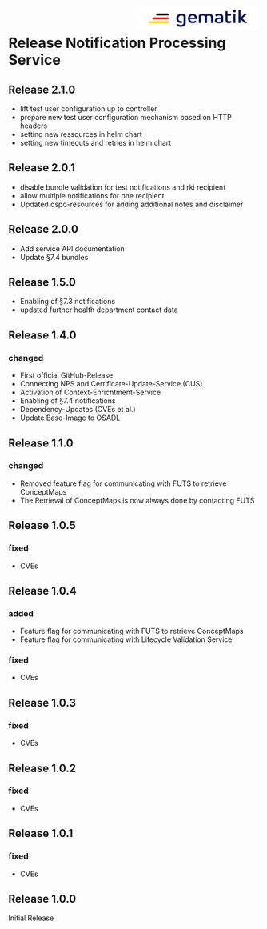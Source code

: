 <img align="right" width="250" height="47" src="media/Gematik_Logo_Flag.png" alt="gematik GmbH Logo"/> <br/> 

# Release Notification Processing Service

## Release 2.1.0
- lift test user configuration up to controller
- prepare new test user configuration mechanism based on HTTP headers
- setting new ressources in helm chart
- setting new timeouts and retries in helm chart

## Release 2.0.1
- disable bundle validation for test notifications and rki recipient
- allow multiple notifications for one recipient
- Updated ospo-resources for adding additional notes and disclaimer

## Release 2.0.0
- Add service API documentation
- Update §7.4 bundles 

## Release 1.5.0
- Enabling of §7.3 notifications
- updated further health department contact data

## Release 1.4.0
### changed
- First official GitHub-Release
- Connecting NPS and Certificate-Update-Service (CUS)
- Activation of Context-Enrichtment-Service
- Enabling of §7.4 notifications 
- Dependency-Updates (CVEs et al.)
- Update Base-Image to OSADL

## Release 1.1.0
### changed
- Removed feature flag for communicating with FUTS to retrieve ConceptMaps
- The Retrieval of ConceptMaps is now always done by contacting FUTS

## Release 1.0.5

### fixed
- CVEs

## Release 1.0.4

### added
- Feature flag for communicating with FUTS to retrieve ConceptMaps
- Feature flag for communicating with Lifecycle Validation Service

### fixed
- CVEs

## Release 1.0.3

### fixed
- CVEs

## Release 1.0.2

### fixed
- CVEs

## Release 1.0.1

### fixed
- CVEs


## Release 1.0.0

Initial Release
